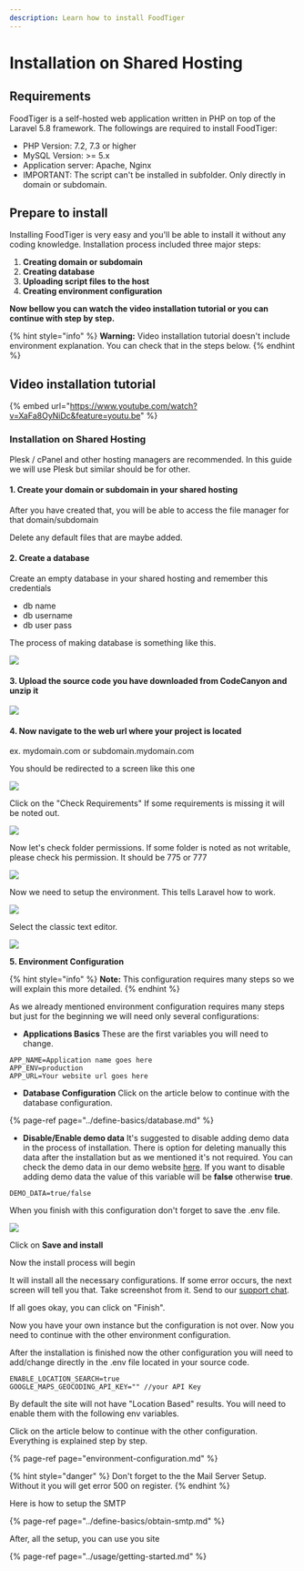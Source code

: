 ```yaml
---
description: Learn how to install FoodTiger
---
```


# Installation on Shared Hosting

## Requirements

FoodTiger is a self-hosted web application written in PHP on top of the Laravel 5.8 framework. The followings are required to install FoodTiger:

* PHP Version: 7.2, 7.3 or higher
* MySQL Version: &gt;= 5.x
* Application server: Apache, Nginx
* IMPORTANT: The script can't be installed in subfolder. Only directly in domain or subdomain.

## Prepare to install

Installing FoodTiger is very easy and you'll be able to install it without any coding knowledge. Installation process included three major steps:

1. **Creating domain or subdomain**
2. **Creating database**
3. **Uploading script files to the host**
4. **Creating environment configuration**

**Now bellow you can watch the video installation tutorial or you can continue with step by step.**

{% hint style="info" %}
**Warning:** Video installation tutorial doesn't include environment explanation. You can check that in the steps below.
{% endhint %}

## Video installation tutorial

{% embed url="https://www.youtube.com/watch?v=XaFa8OyNiDc&feature=youtu.be" %}



### Installation on Shared Hosting

Plesk / cPanel and other hosting managers are recommended. In this guide we will use Plesk but similar should be for other. 

#### 1. Create your domain or subdomain in your shared hosting

After you have created that, you will be able to access the file manager for that domain/subdomain

Delete any default files that are maybe added.

#### 2. Create a database

Create an empty database in your shared hosting and remember this credentials

* db name
* db username
* db user pass

The process of making database is something like this.

![](../.gitbook/assets/dbadd.png)



#### 3.  Upload the source code you have downloaded from CodeCanyon and unzip it

![](../.gitbook/assets/extract.png)

#### 4. Now navigate to the web url where your project is located

ex. mydomain.com or subdomain.mydomain.com

You should be redirected to a screen like this one

![](../.gitbook/assets/foodtiger-installer.png)

Click on the "Check Requirements" If some requirements is missing it will be noted out.

![](../.gitbook/assets/system.png)

Now let's check folder permissions. If some folder is noted as not writable, please check his permission. It should be 775 or 777

![](../.gitbook/assets/permissions.png)

Now we need to setup the environment. This tells Laravel how to work.

![](../.gitbook/assets/classic.png)

Select the classic text editor.

![](../.gitbook/assets/save_env%20%281%29.png)

**5. Environment Configuration**

{% hint style="info" %}
**Note:** This configuration requires many steps so we will explain this more detailed.
{% endhint %}

As we already mentioned environment configuration requires many steps but just for the beginning we will need only several configurations:

* **Applications Basics** These are the first variables you will need to change.

```text
APP_NAME=Application name goes here
APP_ENV=production
APP_URL=Your website url goes here
```

* **Database Configuration** Click on the article below to continue with the database configuration.

{% page-ref page="../define-basics/database.md" %}

* **Disable/Enable demo data** It's suggested to disable adding demo data in the process of installation. There is option for deleting  manually this data after the installation but as we mentioned it's not required. You can check the demo data in our demo website [here](https://foodtiger.site/).   If you want to disable adding demo data the value of this variable will be **false** otherwise **true**.

```text
DEMO_DATA=true/false
```

When you finish with this configuration don't forget to save the .env file.

![](../.gitbook/assets/save_env.png)

Click on **Save and install**

Now the install process will begin

It will install all the necessary configurations. If some error occurs, the next screen will tell you that. Take screenshot from it. Send to our [support chat](https://help.mobidonia.com/#foodtiger).

If all goes okay, you can click on "Finish".

Now you have your own instance but the configuration is not over. Now you need to continue with the other environment configuration. 

After the installation is finished now the other configuration you will need to add/change directly in the .env file located in your source code.

```text
ENABLE_LOCATION_SEARCH=true
GOOGLE_MAPS_GEOCODING_API_KEY="" //your API Key
```

By default the site will not have "Location Based" results. You will need to enable them with the following env variables.   
  
Click on the article below to continue with the other configuration. Everything is explained step by step.

{% page-ref page="environment-configuration.md" %}

{% hint style="danger" %}
Don't forget to the the Mail Server Setup. Without it you will get error 500 on register.
{% endhint %}

Here is how to setup the SMTP

{% page-ref page="../define-basics/obtain-smtp.md" %}

After, all the setup, you can use you site

{% page-ref page="../usage/getting-started.md" %}




